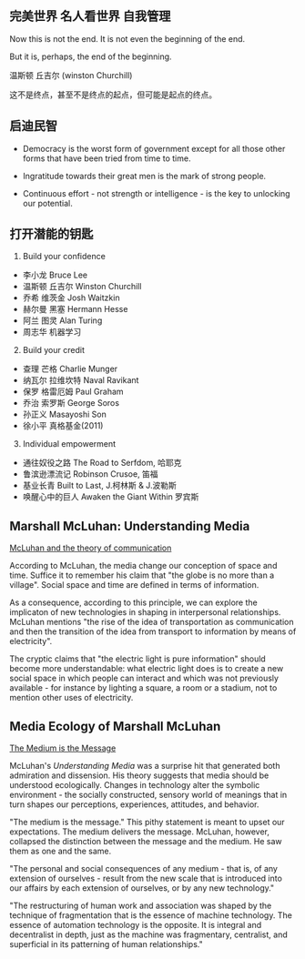 ## 完美世界 名人看世界 自我管理

Now this is not the end. It is not even the beginning of the end.

But it is, perhaps, the end of the beginning.

温斯顿 丘吉尔 (winston Churchill)

这不是终点，甚至不是终点的起点，但可能是起点的终点。

## 启迪民智

- Democracy is the worst form of government except for all those other forms that have been tried from time to time.

- Ingratitude towards their great men is the mark of strong people.

- Continuous effort - not strength or intelligence - is the key to unlocking our potential.

## 打开潜能的钥匙

1. Build your confidence

- 李小龙 Bruce Lee
- 温斯顿 丘吉尔 Winston Churchill
- 乔希 维茨金 Josh Waitzkin
- 赫尔曼 黑塞 Hermann Hesse
-  阿兰 图灵 Alan Turing
- 周志华 机器学习



2. Build your credit

- 查理 芒格 Charlie Munger
- 纳瓦尔 拉维坎特 Naval Ravikant
- 保罗 格雷厄姆 Paul Graham
- 乔治 索罗斯 George Soros
- 孙正义 Masayoshi Son
- 徐小平 真格基金(2011)


3. Individual empowerment

- 通往奴役之路 The Road to Serfdom, 哈耶克
- 鲁滨逊漂流记 Robinson Crusoe, 笛福
- 基业长青 Built to Last, J.柯林斯 & J.波勒斯
- 唤醒心中的巨人 Awaken the Giant Within 罗宾斯


## Marshall McLuhan: Understanding Media

[McLuhan and the theory of communication](https://noemalab.eu/ideas/mcluhan-and-the-theory-of-communication/)
   
According to McLuhan, the media change our conception of space and time. Suffice it to remember his claim that "the globe is no more than a village". Social space and time are defined in terms of information.

As a consequence, according to this principle, we can explore the implicaton of new technologies in shaping in interpersonal relationships.
McLuhan mentions "the rise of the idea of transportation as communication and then the transition of the idea from transport to information by means of electricity".

The cryptic claims that "the electric light is pure information" should become more understandable: what electric light does is to create a new social space in which people can interact and which was not previously available - for instance by lighting a square, a room or a stadium, not to mention other uses of electricity. 

## Media Ecology of Marshall McLuhan

[The Medium is the Message](https://www.dawsoncollege.qc.ca/ai/wp-content/uploads/sites/180/16-McLuhan-Media-Ecology.pdf)

McLuhan's *Understanding Media* was a surprise hit that generated both admiration and dissension. His theory suggests that media should be understood ecologically.
Changes in technology alter the symbolic environment - the socially constructed, sensory world of meanings that in turn shapes our perceptions, experiences, attitudes, and behavior.

"The medium is the message." This pithy statement is meant to upset our expectations. The medium delivers the message.
McLuhan, however, collapsed the distinction between the message and the medium. He saw them as one and the same.

"The personal and social consequences of any medium - that is, of any extension of ourselves - result from the new scale that is introduced into our affairs by each extension of ourselves, or by any new technology."

"The restructuring of human work and association was shaped by the technique of fragmentation that is the essence of machine technology. The essence of automation technology is the opposite. It is integral and decentralist in depth, just as the machine was fragmentary, centralist, and superficial in its patterning of human relationships."





